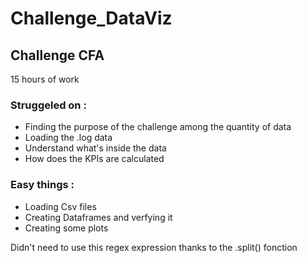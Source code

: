 # Challenge_DataViz
## Challenge CFA

15 hours of work

### Struggeled on :

- Finding the purpose of the challenge among the quantity of data 
- Loading the .log data 
- Understand what's inside the data 
- How does the KPIs are calculated 

### Easy things :

- Loading Csv files 
- Creating Dataframes and verfying it 
- Creating some plots


Didn't need to use this regex expression thanks to the .split() fonction 


